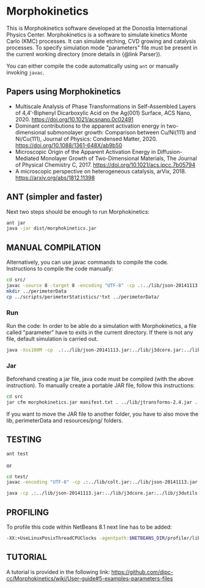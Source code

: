 # Morphokinetics

This is Morphokinetics software developed at the Donostia International Physics Center. Morphokinetics is a software to simulate kinetics Monte Carlo (KMC) processes. It can simulate  etching, CVD growing and catalysis processes. To specify simulation mode "parameters" file must be present in the current working directory (more details in {@link Parser}).

You can either compile the code automatically using `ant` or manually invoking `javac`.

## Papers using Morphokinetics

* Multiscale Analysis of Phase Transformations in Self-Assembled Layers of 4,4′-Biphenyl Dicarboxylic Acid on the Ag(001) Surface, ACS Nano, 2020. https://doi.org/10.1021/acsnano.0c02491
* Dominant contributions to the apparent activation energy in two-dimensional submonolayer growth: Comparison between Cu/Ni(111) and Ni/Cu(111), Journal of Physics: Condensed Matter, 2020. https://doi.org/10.1088/1361-648X/ab9b50
* Microscopic Origin of the Apparent Activation Energy in Diffusion-Mediated Monolayer Growth of Two-Dimensional Materials, The Journal of Physical Chemistry C, 2017. https://doi.org/10.1021/acs.jpcc.7b05794
* A microscopic perspective on heterogeneous catalysis, arVix, 2018. https://arxiv.org/abs/1812.11398


## ANT (simpler and faster)

Next two steps should be enough to run Morphokinetics:
```bash
ant jar 
java -jar dist/morphokinetics.jar
```

## MANUAL COMPILATION

Alternatively, you can use javac commands to compile the code. Instructions to compile the code manually: 
```bash 
cd src/
javac -source 8 -target 8 -encoding "UTF-8" -cp .:../lib/json-20141113.jar:../lib/j3dcore.jar:../lib/j3dutils.jar:../lib/jtransforms-2.4.jar:../lib/vecmath.jar:../lib/colt.jar graphicInterfaces/growth/GrowthKmcFrame.java main/PcConfigurator.java main/Morphokinetics.java
mkdir ../perimeterData
cp ../scripts/perimeterStatistics/*txt ../perimeterData/
```

### Run

Run the code:
In order to be able do a simulation with Morphokinetics, a file called "parameter" have to exits in the current directory. If there is not any file, default simulation is carried out.
```bash
java -Xss100M -cp  .:../lib/json-20141113.jar:../lib/j3dcore.jar:../lib/j3dutils.jar:../lib/jtransforms-2.4.jar:../lib/vecmath.jar:../lib/colt.jar main.Morphokinetics
```

### Jar

Beforehand creating a jar file, java code must be compiled (with the above instruction). 
To manually create a portable JAR file, follow this instructions:
```bash
cd src
jar cfm morphokinetics.jar manifest.txt . ../lib/jtransforms-2.4.jar ../lib/j3dcore.jar  ../lib/j3dutils.jar ../lib/vecmath.jar ../lib/colt.jar  ../lib/json-20141113.jar
```

If you want to move the JAR file to another folder, you have to also move the lib, perimeterData and resources/png/ folders.


## TESTING
```bash
ant test
```
or
```bash
cd test/
javac -encoding "UTF-8" -cp .:../lib/colt.jar:../lib/json-20141113.jar:../lib/j3dcore.jar:../lib/j3dutils.jar:../lib/jtransforms-2.4.jar:../lib/vecmath.jar:../lib/junit-4.13.jar:../src TestRunner.java

java -cp .:../lib/json-20141113.jar:../lib/j3dcore.jar:../lib/j3dutils.jar:../lib/jtransforms-2.4.jar:../lib/vecmath.jar:../lib/junit-4.13.jar:../lib/hamcrest-core-1.3.jar:../src TestRunner
```

## PROFILING

To profile this code within NetBeans 8.1 next line has to be added:
```bash
-XX:+UseLinuxPosixThreadCPUClocks -agentpath:$NETBEANS_DIR/profiler/lib/deployed/jdk16/linux-amd64/libprofilerinterface.so=$NETBEANS_DIR/profiler/lib,5140
```

## TUTORIAL

A tutorial is provided in the following link: https://github.com/dipc-cc/Morphokinetics/wiki/User-guide#5-examples-parameters-files
